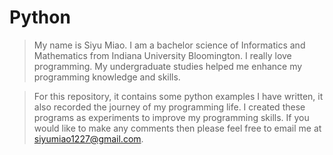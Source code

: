 # Python
>My name is Siyu Miao. I am a bachelor science of Informatics and Mathematics from Indiana University Bloomington. I really love programming. My undergraduate studies helped me enhance my programming knowledge and skills. 

>For this repository, it contains some python examples I have written, it also recorded the journey of my programming life. I created these programs as experiments to improve my programming skills. If you would like to make any comments then please feel free to email me at siyumiao1227@gmail.com.
